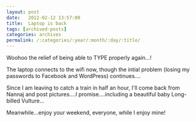 ```yaml
---
layout: post
date:	2012-02-12 13:57:00
title:  Laptop is back
tags: [archived-posts]
categories: archives
permalink: /:categories/:year/:month/:day/:title/
---
```

Woohoo the relief of being able to TYPE properly again...!

The laptop connects to the wifi now, though the intial problem (losing my passwords to Facebook and WordPress) continues....

Since I am leaving to catch a train in half an hour, I'll come back from Nannaj and post pictures....I promise....including a beautiful baby Long-billed Vulture...

Meanwhile...enjoy your weekend, everyone, while I enjoy mine!

